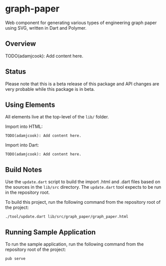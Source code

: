 graph-paper
===========

Web component for generating various types of engineering graph paper using SVG, written in Dart and Polymer.

## Overview

TODO(adamjcook): Add content here.
   
## Status

Please note that this is a beta release of this package and API changes are very probable while this package is in beta.

## Using Elements

All elements live at the top-level of the `lib/` folder.

Import into HTML:

    TODO(adamjcook): Add content here.

Import into Dart:

    TODO(adamjcook): Add content here.
    
## Build Notes

Use the `update.dart` script to build the import .html and .dart files based on the sources in the `lib/src` directory.
The `update.dart` tool expects to be run in the repository root.

To build this project, run the following command from the repository root of the project:

    ./tool/update.dart lib/src/graph_paper/graph_paper.html
    
## Running Sample Application

To run the sample application, run the following command from the repository root of the project:

    pub serve